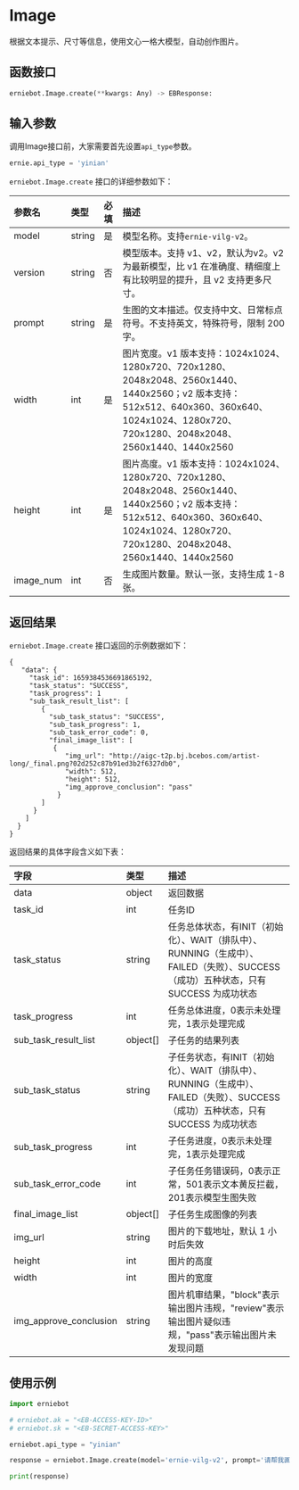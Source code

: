 # Image

根据文本提示、尺寸等信息，使用文心一格大模型，自动创作图片。

## 函数接口

``` {.py .copy}
erniebot.Image.create(**kwargs: Any) -> EBResponse:
```
## 输入参数

调用Image接口前，大家需要首先设置`api_type`参数。

``` {.py .copy}
ernie.api_type = 'yinian'
```

`erniebot.Image.create` 接口的详细参数如下：

| 参数名 | 类型     | 必填    | 描述   |
| :-----| :-----  | :----- | :----- |
| model | string  | 是 | 模型名称。支持`ernie-vilg-v2`。|
| version | string | 否 | 模型版本。支持 v1、v2，默认为v2。v2 为最新模型，比 v1 在准确度、精细度上有比较明显的提升，且 v2 支持更多尺寸。 |
| prompt | string | 是 | 生图的文本描述。仅支持中文、日常标点符号。不支持英文，特殊符号，限制 200 字。 |
| width | int     | 是 | 图片宽度。v1 版本支持：1024x1024、1280x720、720x1280、2048x2048、2560x1440、1440x2560；v2 版本支持：512x512、640x360、360x640、1024x1024、1280x720、720x1280、2048x2048、2560x1440、1440x2560 |
| height | int     | 是 | 图片高度。v1 版本支持：1024x1024、1280x720、720x1280、2048x2048、2560x1440、1440x2560；v2 版本支持：512x512、640x360、360x640、1024x1024、1280x720、720x1280、2048x2048、2560x1440、1440x2560 |
| image_num | int | 否 | 生成图片数量。默认一张，支持生成 1-8 张。 |


## 返回结果

`erniebot.Image.create` 接口返回的示例数据如下：

```
{
   "data": {
     "task_id": 1659384536691865192,
     "task_status": "SUCCESS",
     "task_progress": 1
     "sub_task_result_list": [
        {
          "sub_task_status": "SUCCESS",
          "sub_task_progress": 1,
          "sub_task_error_code": 0,
          "final_image_list": [
           {  
              "img_url": "http://aigc-t2p.bj.bcebos.com/artist-long/_final.png?02d252c87b91ed3b2f6327db0",
              "width": 512,
              "height": 512,
              "img_approve_conclusion": "pass"
            }
        ]
      }
    ]
  }
}
```

返回结果的具体字段含义如下表：

| 字段  | 类型   | 描述  |
| :--- | :---- | :---- |
| data | object | 返回数据 |
| task_id | int | 任务ID |
| task_status | string | 任务总体状态，有INIT（初始化）、WAIT（排队中）、RUNNING（生成中）、FAILED（失败）、SUCCESS（成功）五种状态，只有 SUCCESS 为成功状态 |
| task_progress | int | 任务总体进度，0表示未处理完，1表示处理完成 |
| sub_task_result_list | object[] | 子任务的结果列表 |
| sub_task_status | string | 子任务状态，有INIT（初始化）、WAIT（排队中）、RUNNING（生成中）、FAILED（失败）、SUCCESS（成功）五种状态，只有 SUCCESS 为成功状态 |
| sub_task_progress | int | 子任务进度，0表示未处理完，1表示处理完成 |
| sub_task_error_code | int | 子任务任务错误码，0表示正常，501表示文本黄反拦截，201表示模型生图失败 |
| final_image_list | object[] | 子任务生成图像的列表 |
| img_url | string | 图片的下载地址，默认 1 小时后失效 |
| height | int | 图片的高度 |
| width | int | 图片的宽度 |
| img_approve_conclusion | string | 图片机审结果，"block"表示输出图片违规，"review"表示输出图片疑似违规，"pass"表示输出图片未发现问题|


## 使用示例

``` {.py .copy}
import erniebot

# erniebot.ak = "<EB-ACCESS-KEY-ID>"
# erniebot.sk = "<EB-SECRET-ACCESS-KEY>"

erniebot.api_type = "yinian"

response = erniebot.Image.create(model='ernie-vilg-v2', prompt='请帮我画一只可爱的大猫咪', width=512, height=512, version='v2', image_num=1)

print(response)
```
